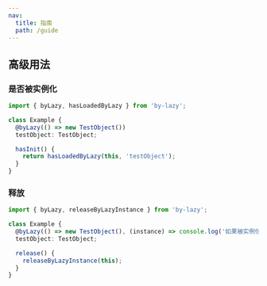 ```yaml
---
nav:
  title: 指南
  path: /guide
---
```


## 高级用法

### 是否被实例化

```typescript | pure
import { byLazy, hasLoadedByLazy } from 'by-lazy';

class Example {
  @byLazy(() => new TestObject())
  testObject: TestObject;

  hasInit() {
    return hasLoadedByLazy(this, 'testObject');
  }
}
```

### 释放

```typescript | pure
import { byLazy, releaseByLazyInstance } from 'by-lazy';

class Example {
  @byLazy(() => new TestObject(), (instance) => console.log('如果被实例化, 释放时调用'))
  testObject: TestObject;

  release() {
    releaseByLazyInstance(this);
  }
}
```
